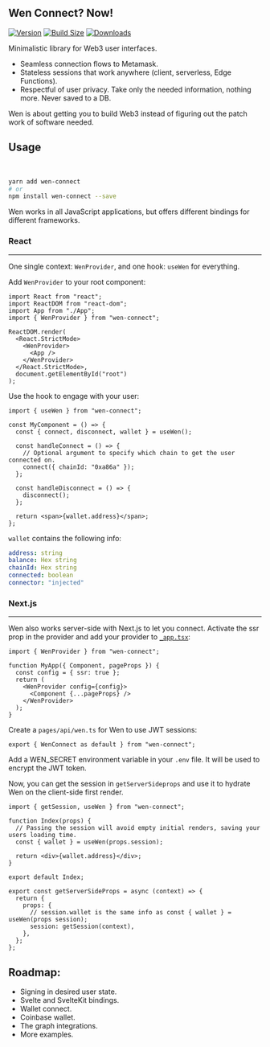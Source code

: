 ## Wen Connect? Now!

[![Version](https://img.shields.io/npm/v/wen-connect?style=flat&colorA=000000&colorB=000000)](https://www.npmjs.com/package/wen-connect)
[![Build Size](https://img.shields.io/bundlephobia/minzip/wen-connect?label=bundle%20size&style=flat&colorA=000000&colorB=000000)](https://bundlephobia.com/result?p=wen-connect)
[![Downloads](https://img.shields.io/npm/dt/wen-connect.svg?style=flat&colorA=000000&colorB=000000)](https://www.npmjs.com/package/wen-connect)

Minimalistic library for Web3 user interfaces.

- Seamless connection flows to Metamask.
- Stateless sessions that work anywhere (client, serverless, Edge Functions).
- Respectful of user privacy. Take only the needed information, nothing more. Never saved to a DB.

Wen is about getting you to build Web3 instead of figuring out the patch work of software needed.

## Usage

<br />

```bash
yarn add wen-connect
# or
npm install wen-connect --save
```

Wen works in all JavaScript applications, but offers different bindings for different frameworks.

### React

---

One single context: `WenProvider`, and one hook: `useWen` for everything.

Add `WenProvider` to your root component:

```tsx
import React from "react";
import ReactDOM from "react-dom";
import App from "./App";
import { WenProvider } from "wen-connect";

ReactDOM.render(
  <React.StrictMode>
    <WenProvider>
      <App />
    </WenProvider>
  </React.StrictMode>,
  document.getElementById("root")
);
```

Use the hook to engage with your user:

```tsx
import { useWen } from "wen-connect";

const MyComponent = () => {
  const { connect, disconnect, wallet } = useWen();

  const handleConnect = () => {
    // Optional argument to specify which chain to get the user connected on.
    connect({ chainId: "0xa86a" });
  };

  const handleDisconnect = () => {
    disconnect();
  };

  return <span>{wallet.address}</span>;
};
```

`wallet` contains the following info:

```yml
address: string
balance: Hex string
chainId: Hex string
connected: boolean
connector: "injected"
```

### Next.js

---

Wen also works server-side with Next.js to let you connect. Activate the ssr prop in the provider and add your provider to [`_app.tsx`](https://nextjs.org/docs/advanced-features/custom-app):

```tsx
import { WenProvider } from "wen-connect";

function MyApp({ Component, pageProps }) {
  const config = { ssr: true };
  return (
    <WenProvider config={config}>
      <Component {...pageProps} />
    </WenProvider>
  );
}
```

Create a `pages/api/wen.ts` for Wen to use JWT sessions:

```tsx
export { WenConnect as default } from "wen-connect";
```

Add a WEN_SECRET environment variable in your `.env` file. It will be used to encrypt the JWT token.

Now, you can get the session in `getServerSideprops` and use it to hydrate Wen on the client-side first render.

```tsx
import { getSession, useWen } from "wen-connect";

function Index(props) {
  // Passing the session will avoid empty initial renders, saving your users loading time.
  const { wallet } = useWen(props.session);

  return <div>{wallet.address}</div>;
}

export default Index;

export const getServerSideProps = async (context) => {
  return {
    props: {
      // session.wallet is the same info as const { wallet } = useWen(props session);
      session: getSession(context),
    },
  };
};
```

## Roadmap:

- Signing in desired user state.
- Svelte and SvelteKit bindings.
- Wallet connect.
- Coinbase wallet.
- The graph integrations.
- More examples.
